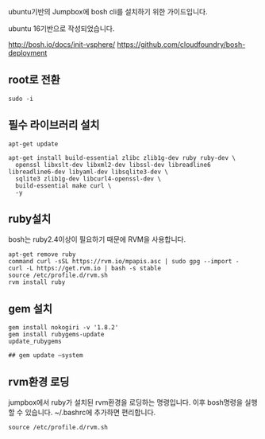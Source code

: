 ubuntu기반의 Jumpbox에 bosh cli를 설치하기 위한 가이드입니다.

ubuntu 16기반으로 작성되었습니다.

http://bosh.io/docs/init-vsphere/
https://github.com/cloudfoundry/bosh-deployment

## root로 전환

```
sudo -i
```


## 필수 라이브러리 설치

```
apt-get update

apt-get install build-essential zlibc zlib1g-dev ruby ruby-dev \
  openssl libxslt-dev libxml2-dev libssl-dev libreadline6 libreadline6-dev libyaml-dev libsqlite3-dev \ 
  sqlite3 zlib1g-dev libcurl4-openssl-dev \
  build-essential make curl \
  -y

```

## ruby설치
bosh는 ruby2.4이상이 필요하기 때문에 RVM을 사용합니다.

```
apt-get remove ruby
command curl -sSL https://rvm.io/mpapis.asc | sudo gpg --import -
curl -L https://get.rvm.io | bash -s stable
source /etc/profile.d/rvm.sh
rvm install ruby
```

## gem 설치

```
gem install nokogiri -v '1.8.2'
gem install rubygems-update
update_rubygems

## gem update —system
```


## rvm환경 로딩
jumpbox에서 ruby가 설치된 rvm환경을 로딩하는 명령입니다.
이후 bosh명령을 실행할 수 있습니다.
~/.bashrc에 추가하면 편리합니다.

```
source /etc/profile.d/rvm.sh
```
